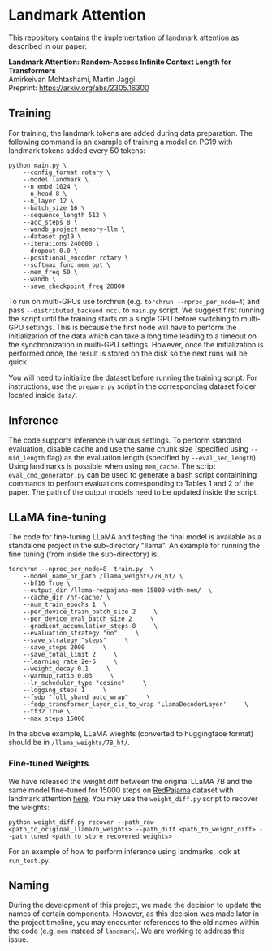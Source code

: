 # Landmark Attention

This repository contains the implementation of landmark attention as described in our paper:

**Landmark Attention: Random-Access Infinite Context Length for Transformers**<br>
Amirkeivan Mohtashami, Martin Jaggi<br>
Preprint: https://arxiv.org/abs/2305.16300

## Training
For training, the landmark tokens are added during data preparation. The following command is an example of training a model on PG19 with landmark tokens added every 50 tokens:
```
python main.py \
    --config_format rotary \
    --model landmark \
    --n_embd 1024 \
    --n_head 8 \
    --n_layer 12 \
    --batch_size 16 \
    --sequence_length 512 \
    --acc_steps 8 \
    --wandb_project memory-llm \
    --dataset pg19 \
    --iterations 240000 \
    --dropout 0.0 \
    --positional_encoder rotary \
    --softmax_func mem_opt \
    --mem_freq 50 \
    --wandb \
    --save_checkpoint_freq 20000
```

To run on multi-GPUs use torchrun (e.g. `torchrun --nproc_per_node=4`) and pass `--distributed_backend nccl` to `main.py` script. We suggest first running the script until the training starts on a single GPU before switching to multi-GPU settings. This is because the first node will have to perform the initialization of the data which can take a long time leading to a timeout on the synchronization in multi-GPU settings. However, once the initialization is performed once, the result is stored on the disk so the next runs will be quick.    

You will need to initialize the dataset before running the training script. For instructions, use the `prepare.py` script in the corresponding dataset folder located inside `data/`. 

## Inference
The code supports inference in various settings. To perform standard evaluation, disable cache and use the same chunk size (specified using `--mid_length` flag) as the evaluation length (specified by `--eval_seq_length`). Using landmarks is possible when using `mem_cache`. The script `eval_cmd_generator.py` can be used to generate a bash script containining commands to perform evaluations corresponding to Tables 1 and 2 of the paper. The path of the output models need to be updated inside the script.

## LLaMA fine-tuning
The code for fine-tuning LLaMA and testing the final model is available as a standalone project in the sub-directory "llama".  An example for running the fine tuning (from inside the sub-directory) is:

```
torchrun --nproc_per_node=8  train.py  \
    --model_name_or_path /llama_weights/7B_hf/ \
    --bf16 True \
    --output_dir /llama-redpajama-mem-15000-with-mem/  \
    --cache_dir /hf-cache/ \
    --num_train_epochs 1  \
    --per_device_train_batch_size 2     \
    --per_device_eval_batch_size 2     \
    --gradient_accumulation_steps 8     \
    --evaluation_strategy "no"     \
    --save_strategy "steps"     \
    --save_steps 2000     \
    --save_total_limit 2     \
    --learning_rate 2e-5     \
    --weight_decay 0.1     \
    --warmup_ratio 0.03     \
    --lr_scheduler_type "cosine"     \
    --logging_steps 1     \
    --fsdp "full_shard auto_wrap"     \
    --fsdp_transformer_layer_cls_to_wrap 'LlamaDecoderLayer'     \
    --tf32 True \
    --max_steps 15000
```

In the above example, LLaMA wieghts (converted to huggingface format) should be in `/llama_weights/7B_hf/`.

### Fine-tuned Weights
We have released the weight diff between the original LLaMA 7B and the same model fine-tuned for 15000 steps on [RedPajama](https://github.com/togethercomputer/RedPajama-Data) dataset with landmark attention [here](https://huggingface.co/epfml/landmark-attention-llama7b-wdiff). You may use the `weight_diff.py` script to recover the weights:
```
python weight_diff.py recover --path_raw <path_to_original_llama7b_weights> --path_diff <path_to_weight_diff> --path_tuned <path_to_store_recovered_weights>
```
For an example of how to perform inference using landmarks, look at `run_test.py`.

## Naming
During the development of this project, we made the decision to update the names of certain components. However, as this decision was made later in the project timeline, you may encounter references to the old names within the code (e.g. `mem` instead of `landmark`). We are working to address this issue.
